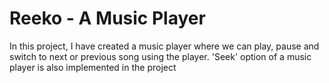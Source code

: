 # Reeko - A Music Player

In this project, I have created a music player where we can play, pause and 
switch to next or previous song using the player. 'Seek' option of a music
player is also implemented in the project
